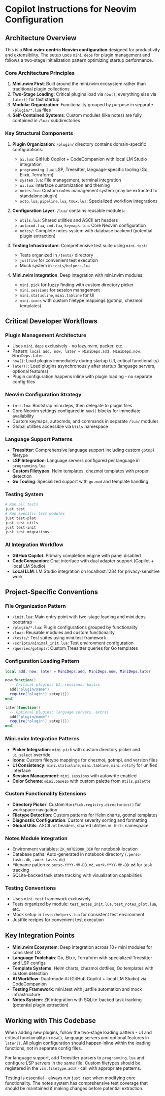 # Copilot Instructions for Neovim Configuration

## Architecture Overview

This is a **Mini.nvim-centric Neovim configuration** designed for productivity and extensibility. The setup uses `mini.deps` for plugin management and follows a two-stage initialization pattern optimizing startup performance.

### Core Architecture Principles

1. **Mini.nvim First**: Built around the mini.nvim ecosystem rather than traditional plugin collections
2. **Two-Stage Loading**: Critical plugins load via `now()`, everything else via `later()` for fast startup
3. **Modular Organization**: Functionality grouped by purpose in separate `/plugin/*.lua` files
4. **Self-Contained Systems**: Custom modules (like notes) are fully contained in `/lua/` subdirectories

### Key Structural Components

1. **Plugin Organization**: `/plugin/` directory contains domain-specific configurations:
   - `ai.lua`: GitHub Copilot + CodeCompanion with local LM Studio integration
   - `programming.lua`: LSP, Treesitter, language-specific tooling (Go, Elixir, Terraform)
   - `system.lua`: File management, terminal integration
   - `ui.lua`: Interface customization and theming
   - `notes.lua`: Custom notes management system (may be extracted to standalone plugin)
   - `octo.lua`, `pipeline.lua`, `tmux.lua`: Specialized workflow integrations

2. **Configuration Layer**: `/lua/` contains reusable modules:
   - `utils.lua`: Shared utilities and ASCII art headers
   - `autocmd.lua`, `cmd.lua`, `keymaps.lua`: Core Neovim configuration
   - `notes/`: Complete notes system with database backend (potential plugin extraction)

3. **Testing Infrastructure**: Comprehensive test suite using `mini.test`:
   - Tests organized in `/tests/` directory
   - `justfile` for convenient test execution
   - Mock system in `tests/helpers.lua`

4. **Mini.nvim Integration**: Deep integration with mini.nvim modules:
   - `mini.pick` for fuzzy finding with custom directory picker
   - `mini.sessions` for session management
   - `mini.statusline`, `mini.tabline` for UI
   - `mini.icons` with custom filetype mappings (gotmpl, chezmoi templates)

## Critical Developer Workflows

### Plugin Management Architecture
- Uses `mini.deps` exclusively - no lazy.nvim, packer, etc.
- Pattern: `local add, now, later = MiniDeps.add, MiniDeps.now, MiniDeps.later`
- `now()`: Load plugins immediately during startup (UI, critical functionality)
- `later()`: Load plugins asynchronously after startup (language servers, optional features)
- Plugin configuration happens inline with plugin loading - no separate config files

### Neovim Configuration Strategy
- `init.lua`: Bootstrap mini.deps, then delegate to plugin files
- Core Neovim settings configured in `now()` blocks for immediate availability
- Custom keymaps, autocmds, and commands in separate `/lua/` modules
- Global utilities accessible via `Utils` namespace

### Language Support Patterns
- **Treesitter**: Comprehensive language support including custom `gotmpl` filetype
- **LSP Integration**: Language servers configured per language in `programming.lua`
- **Custom Filetypes**: Helm templates, chezmoi templates with proper detection
- **Go Tooling**: Specialized support with `go.mod` and template handling

### Testing System
```bash
# Run all tests
just test
# Run specific test modules  
just test-plot
just test-utils
just test-init
just test-migrations
```

### AI Integration Workflow
- **GitHub Copilot**: Primary completion engine with panel disabled
- **CodeCompanion**: Chat interface with dual adapter support (Copilot + local LM Studio)
- **Local LLM**: LM Studio integration on localhost:1234 for privacy-sensitive work

## Project-Specific Conventions

### File Organization Pattern
- `/init.lua`: Main entry point with two-stage loading and mini.deps bootstrap
- `/plugin/*.lua`: Plugin configurations grouped by functionality  
- `/lua/`: Reusable modules and custom functionality
- `/tests/`: Test suites using mini.test framework
- `/scripts/minimal_init.lua`: Test environment configuration
- `/queries/gotmpl/`: Custom Treesitter queries for Go templates

### Configuration Loading Pattern
```lua
local add, now, later = MiniDeps.add, MiniDeps.now, MiniDeps.later

now(function()
  -- Critical plugins: UI, sessions, basics
  add("plugin/name")
  require("plugin").setup({})
end)

later(function() 
  -- Optional plugins: language servers, extras
  add("plugin/name")
  require("plugin").setup({})
end)
```

### Mini.nvim Integration Patterns
- **Picker Integration**: `mini.pick` with custom directory picker and `ui_select` override
- **Icons**: Custom filetype mappings for chezmoi, gotmpl, and version files
- **UI Consistency**: `mini.statusline`, `mini.tabline`, `mini.notify` for unified interface
- **Session Management**: `mini.sessions` with autowrite enabled
- **Color Scheme**: `mini.base16` with custom palette from `Utils.palette`

### Custom Functionality Extensions
- **Directory Picker**: Custom `MiniPick.registry.directories()` for workspace navigation
- **Filetype Detection**: Custom patterns for Helm charts, gotmpl templates
- **Diagnostic Configuration**: Custom severity sorting and formatting
- **Global Utils**: ASCII art headers, shared utilities in `Utils` namespace

### Notes Module Integration
- Environment variables: `ZK_NOTEBOOK_DIR` for notebook location
- Database paths: Auto-generated in notebook directory (`.perso-tasks.db`, `.work-tasks.db`)
- Filename patterns: `perso-YYYY-MM-DD.md`, `work-YYYY-MM-DD.md` for task tracking
- SQLite-backed task state tracking with visualization capabilities

### Testing Conventions
- Uses `mini.test` framework exclusively
- Tests organized by module: `test_notes_init.lua`, `test_notes_plot.lua`, etc.
- Mock setup in `tests/helpers.lua` for consistent test environment
- Justfile recipes for convenient test execution

## Key Integration Points

- **Mini.nvim Ecosystem**: Deep integration across 10+ mini modules for consistent UX
- **Language Toolchain**: Go, Elixir, Terraform with specialized Treesitter and LSP configs
- **Template Systems**: Helm charts, chezmoi dotfiles, Go templates with custom detection
- **AI Workflow**: Dual-mode AI (GitHub Copilot + local LM Studio) via CodeCompanion
- **Testing Framework**: mini.test with justfile automation and mock infrastructure
- **Notes System**: ZK integration with SQLite-backed task tracking (potential plugin extraction)

## Working with This Codebase

When adding new plugins, follow the two-stage loading pattern - UI and critical functionality in `now()`, language servers and optional features in `later()`. All plugin configuration should happen inline within the loading functions, not in separate config files.

For language support, add Treesitter parsers to `programming.lua` and configure LSP servers in the same file. Custom filetypes should be registered in the `vim.filetype.add()` call with appropriate patterns.

Testing is essential - always run `just test` when modifying core functionality. The notes system has comprehensive test coverage that should be maintained if making changes before potential extraction.
